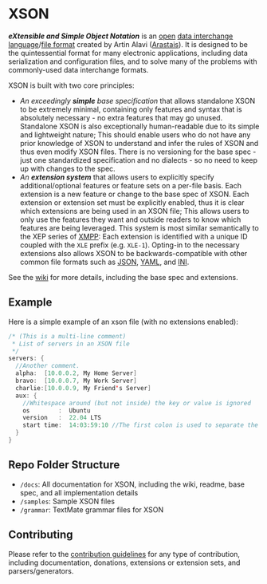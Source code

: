 # XSON
***eXtensible and Simple Object Notation*** is an [open](https://en.wikipedia.org/wiki/Open_standard) [data interchange language](https://en.wikipedia.org/wiki/Electronic_data_interchange)/[file format](https://en.wikipedia.org/wiki/File_format) created by Artin Alavi ([Arastais](https://github.com/Arastais)). It is designed to be the quintessential format for many electronic applications, including data serialization and configuration files, and to solve many of the problems with commonly-used data interchange formats. 

XSON is built with two core principles:
- *An exceedingly **simple** base specification* that allows standalone XSON to be extremely minimal, containing only features and syntax that is absolutely necessary - no extra features that may go unused. Standalone XSON is also exceptionally human-readable due to its simple and lightweight nature; This should enable users who do not have any prior knowledge of XSON to understand and infer the rules of XSON and thus even modify XSON files. There is no versioning for the base spec - just one standardized specification and no dialects - so no need to keep up with changes to the spec.
- *An **extension system*** that allows users to explicitly specify additional/optional features or feature sets on a per-file basis. Each extension is a new feature or change to the base spec of XSON. Each extension or extension set must be explicitly enabled, thus it is clear which extensions are being used in an XSON file; This allows users to only use the features they want and outside readers to know which features are being leveraged. This system is most similar semantically to the XEP series of [XMPP](https://xmpp.org/extensions/): Each extension is identified with a unique ID coupled with the `XLE` prefix (e.g. `XLE-1`). Opting-in to the necessary extensions also allows XSON to be backwards-compatible with other common file formats such as [JSON](https://www.json.org), [YAML](https://yaml.org/), and [INI](https://en.wikipedia.org/wiki/INI_file).

See the [wiki](https://github.com/xson-lang/XSON/wiki) for more details, including the base spec and extensions.

## Example
Here is a simple example of an xson file (with no extensions enabled):
```java
/* (This is a multi-line comment)
 * List of servers in an XSON file
 */
servers: {
  //Another comment.
  alpha:  [10.0.0.2, My Home Server]
  bravo:  [10.0.0.7, My Work Server]
  charlie:[10.0.0.9, My Friend's Server]
  aux: {
    //Whitespace around (but not inside) the key or value is ignored
    os        :  Ubuntu
    version   :  22.04 LTS
    start time:  14:03:59:10 //The first colon is used to separate the key and value
  }
}
```

## Repo Folder Structure
- `/docs`: All documentation for XSON, including the wiki, readme, base spec, and all implementation details
- `/samples`: Sample XSON files
- `/grammar`: TextMate grammar files for XSON

## Contributing
Please refer to the [contribution guidelines](https://github.com/xson-lang/XSON/wiki/Contribution-Guidelines) for any type of contribution, including documentation, donations, extensions or extension sets, and parsers/generators.